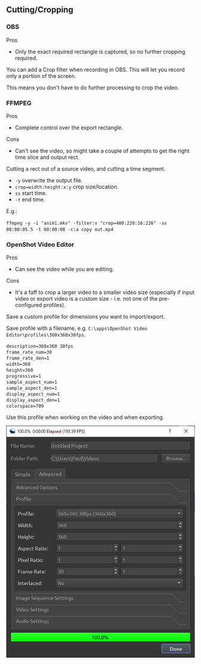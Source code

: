 ## Cutting/Cropping

### OBS

Pros
- Only the exact required rectangle is captured, so no further cropping required.

You can add a Crop filter when recording in OBS. This will let you record only a portion of the screen.

This means you don't have to do further processing to crop the video.

### FFMPEG

Pros
- Complete control over the export rectangle.

Cons
- Can't see the video, so might take a couple of attempts to get the right time slice and output rect.

Cutting a rect out of a source video, and cutting a time segment.

- `-y` overwrite the output file.
- `crop=width:height:x:y` crop size/location.
- `ss` start time.
- `-t` end time.

E.g.:

`ffmpeg -y -i "anim1.mkv" -filter:v "crop=480:220:16:226" -ss 00:00:05.5 -t 00:00:08 -c:a copy out.mp4`

### OpenShot Video Editor

Pros
- Can see the video while you are editing.

Cons
- It's a faff to crop a larger video to a smaller video size (especially if input video or export video is a custom size - i.e. not one of the pre-configured profiles).

Save a custom profile for dimensions you want to import/export.

Save profile with a filename, e.g. `C:\apps\OpenShot Video Editor\profiles\360x360x30fps`.

```
description=360x360 30fps
frame_rate_num=30
frame_rate_den=1
width=360
height=360
progressive=1
sample_aspect_num=1
sample_aspect_den=1
display_aspect_num=1
display_aspect_den=1
colorspace=709
```

Use this profile when working on the video and when exporting.

![OpenShot export](./open-shot-export.png)
